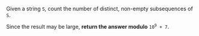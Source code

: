 Given a string `S`, count the number of distinct, non-empty subsequences of `S`.

Since the result may be large, **return the answer modulo** <code>10<sup>9</sup> + 7</code>.